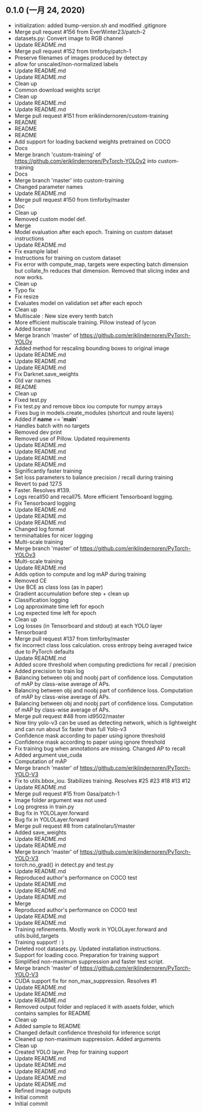 ## 0.1.0 (一月 24, 2020)
  - initialization: added bump-version.sh and modified .gitignore
  - Merge pull request #156 from EverWinter23/patch-2
  - datasets.py: Convert image to RGB channel
  - Update README.md
  - Merge pull request #152 from timforby/patch-1
  - Preserve filenames of images produced by detect.py
  - allow for unscaled/non-normalized labels
  - Update README.md
  - Update README.md
  - Clean up
  - Common download weights script
  - Clean up
  - Update README.md
  - Update README.md
  - Merge pull request #151 from eriklindernoren/custom-training
  - README
  - README
  - README
  - Add support for loading backend weights pretrained on COCO
  - Docs
  - Merge branch 'custom-training' of https://github.com/eriklindernoren/PyTorch-YOLOv2 into custom-training
  - Docs
  - Merge branch 'master' into custom-training
  - Changed parameter names
  - Update README.md
  - Merge pull request #150 from timforby/master
  - Doc
  - Clean up
  - Removed custom model def.
  - Merge
  - Model evaluation after each epoch. Training on custom dataset instructions
  - Update README.md
  - Fix example label
  - Instructions for training on custom dataset
  - Fix error with compute_map, targets were expecting batch dimension but collate_fn reduces that dimension. Removed that slicing index and now works.
  - Clean up
  - Typo fix
  - Fix resize
  - Evaluates model on validation set after each epoch
  - Clean up
  - Multiscale : New size every tenth batch
  - More efficient multiscale training. Pillow instead of lycon
  - Added license
  - Merge branch 'master' of https://github.com/eriklindernoren/PyTorch-YOLOv
  - Added method for rescaling bounding boxes to original image
  - Update README.md
  - Update README.md
  - Update README.md
  - Fix Darknet.save_weights
  - Old var names
  - README
  - Clean up
  - Fixed test.py
  - Fix test.py and remove bbox iou compute for numpy arrays
  - Fixes bug in models.create_modules (shortcut and route layers)
  - Added if __name__ == '__main__'
  - Handles batch with no targets
  - Removed dev print
  - Removed use of Pillow. Updated requirements
  - Update README.md
  - Update README.md
  - Update README.md
  - Update README.md
  - Significantly faster training
  - Set loss parameters to balance precision / recall during training
  - Revert to pad 127.5
  - Faster. Resolves #139.
  - Logs recall50 and recall75. More efficient Tensorboard logging.
  - Fix Tensorboard logging
  - Update README.md
  - Update README.md
  - Update README.md
  - Changed log format
  - terminaltables for nicer logging
  - Multi-scale training
  - Merge branch 'master' of https://github.com/eriklindernoren/PyTorch-YOLOv3
  - Multi-scale training
  - Update README.md
  - Adds option to compute and log mAP during training
  - Removed CE
  - Use BCE as class loss (as in paper)
  - Gradient accumulation before step + clean up
  - Classification logging
  - Log approximate time left for epoch
  - Log expected time left for epoch
  - Clean up
  - Log losses (in Tensorboard and stdout) at each YOLO layer
  - Tensorboard
  - Merge pull request #137 from timforby/master
  - fix incorrect class loss calculation. cross entropy being averaged twice due to PyTorch defaults
  - Update README.md
  - Added score threshold when computing predictions for recall / precision
  - Added precision to train log
  - Balancing between obj and noobj part of confidence loss. Computation of mAP by class-wise average of APs.
  - Balancing between obj and noobj part of confidence loss. Computation of mAP by class-wise average of APs.
  - Balancing between obj and noobj part of confidence loss. Computation of mAP by class-wise average of APs.
  - Merge pull request #48 from id9502/master
  - Now tiny yolo-v3 can be used as detecting network, which is lightweight and can run about 5x faster than full Yolo-v3
  - Confidence mask according to paper using ignore threshold
  - Confidence mask according to paper using ignore threshold
  - Fix training bug when annotations are missing. Changed AP to recall
  - Added argument use_cuda
  - Computation of mAP
  - Merge branch 'master' of https://github.com/eriklindernoren/PyTorch-YOLO-V3
  - Fix to utils.bbox_iou. Stabilizes training. Resolves #25 #23 #18 #13 #12
  - Update README.md
  - Merge pull request #15 from 0asa/patch-1
  - Image folder argument was not used
  - Log progress in train.py
  - Bug fix in YOLOLayer.forward
  - Bug fix in YOLOLayer.forward
  - Merge pull request #8 from catalinolaru1/master
  - Added save_weights
  - Update README.md
  - Update README.md
  - Merge branch 'master' of https://github.com/eriklindernoren/PyTorch-YOLO-V3
  - torch.no_grad() in detect.py and test.py
  - Update README.md
  - Reproduced author's performance on COCO test
  - Update README.md
  - Update README.md
  - Update README.md
  - Merge
  - Reproduced author's performance on COCO test
  - Update README.md
  - Update README.md
  - Training refinements. Mostly work in YOLOLayer.forward and utils.build_targets
  - Training support! : )
  - Deleted root datasets.py. Updated installation instructions.
  - Support for loading coco. Preparation for training support
  - Simplified non-maximum suppression and faster test script.
  - Merge branch 'master' of https://github.com/eriklindernoren/PyTorch-YOLO-V3
  - CUDA support fix for non_max_suppression. Resolves #1
  - Update README.md
  - Update README.md
  - Update README.md
  - Removed output folder and replaced it with assets folder, which contains samples for README
  - Clean up
  - Added sample to README
  - Changed default confidence threshold for inference script
  - Cleaned up non-maximum suppression. Added arguments
  - Clean up
  - Created YOLO layer. Prep for training support
  - Update README.md
  - Update README.md
  - Update README.md
  - Update README.md
  - Update README.md
  - Refined image outputs
  - Initial commit
  - Initial commit

